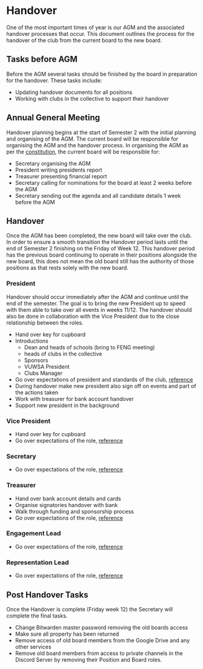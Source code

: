 # Handover

One of the most important times of year is our AGM and the associated handover processes that occur. This document outlines the process for the handover of the club from the current board to the new board.

## Tasks before AGM
Before the AGM several tasks should be finished by the board in preparation for the handover. These tasks include:
- Updating handover documents for all positions
- Working with clubs in the collective to support their handover

## Annual General Meeting
Handover planning begins at the start of Semester 2 with the initial planning and organising of the AGM. The current board will be responsible for organising the AGM and the handover process. In organising the AGM as per the <a href="https://docs.google.com/document/d/1Le_57K9CogDMoSCBYt03LQOrCirJGqtxXArxTZgYdNA/view">constitution</a>, the current board will be responsible for:
- Secretary organising the AGM
- President writing presidents report
- Treasurer presenting financial report
- Secretary calling for nominations for the board at least 2 weeks before the AGM
- Secretary sending out the agenda and all candidate details 1 week before the AGM

## Handover
Once the AGM has been completed, the new board will take over the club. In order to ensure a smooth transition the Handover period lasts until the end of Semester 2 finishing on the Friday of Week 12. This handover period has the previous board continuing to operate in their positions alongside the new board, this does not mean the old board still has the authority of those positions as that rests solely with the new board.

### President
Handover should occur immediately after the AGM and continue until the end of the semester. The goal is to bring the new President up to speed with them able to take over all events in weeks 11/12. The handover should also be done in collaboration with the Vice President due to the close relationship between the roles.

- Hand over key for cupboard
- Introductions
  - Dean and heads of schools (bring to FENG meeting)
  - heads of clubs in the collective
  - Sponsors
  - VUWSA President
  - Clubs Manager
- Go over expectations of president and standards of the club, [reference](structure.html#president)
- During handover make new president also sign off on events and part of the actions taken
- Work with treasurer for bank account handover
- Support new president in the background

### Vice President
- Hand over key for cupboard
- Go over expectations of the role, [reference](structure.html#vice-president)

### Secretary
- Go over expectations of the role, [reference](structure.html#secretary)

### Treasurer
- Hand over bank account details and cards
- Organise signatories handover with bank
- Walk through funding and sponsorship process
- Go over expectations of the role, [reference](structure.html#treasurer)

### Engagement Lead
- Go over expectations of the role, [reference](structure.html#engagement-lead)

### Representation Lead
- Go over expectations of the role, [reference](structure.html#representation-lead)

## Post Handover Tasks
Once the Handover is complete (Friday week 12) the Secretary will complete the final tasks.
- Change Bitwarden master password removing the old boards access
- Make sure all property has been returned
- Remove access of old board members from the Google Drive and any other services
- Remove old board members from access to private channels in the Discord Server by removing their Position and Board roles.


